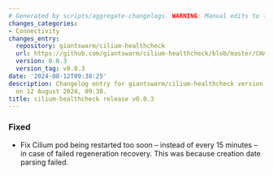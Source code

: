 ```yaml
---
# Generated by scripts/aggregate-changelogs. WARNING: Manual edits to this files will be overwritten.
changes_categories:
- Connectivity
changes_entry:
  repository: giantswarm/cilium-healthcheck
  url: https://github.com/giantswarm/cilium-healthcheck/blob/master/CHANGELOG.md#003---2024-08-12
  version: 0.0.3
  version_tag: v0.0.3
date: '2024-08-12T09:38:25'
description: Changelog entry for giantswarm/cilium-healthcheck version 0.0.3, published
  on 12 August 2024, 09:38.
title: cilium-healthcheck release v0.0.3
---
```


### Fixed
- Fix Cilium pod being restarted too soon – instead of every 15 minutes – in case of failed regeneration recovery. This was because creation date parsing failed.
